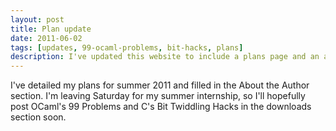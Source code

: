 ```yaml
---
layout: post
title: Plan update
date: 2011-06-02
tags: [updates, 99-ocaml-problems, bit-hacks, plans]
description: I've updated this website to include a plans page and an about page.
---
```


I've detailed my plans for summer 2011 and filled in the About the Author section. I'm leaving Saturday for my summer internship, so I'll hopefully post OCaml's 99 Problems and C's Bit Twiddling Hacks in the downloads section soon.